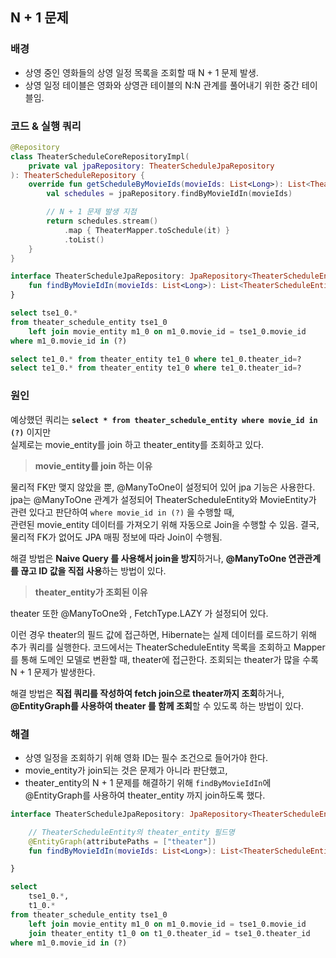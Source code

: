 ## N + 1 문제

### 배경
- 상영 중인 영화들의 상영 일정 목록을 조회할 때 N + 1 문제 발생.
- 상영 일정 테이블은 영화와 상영관 테이블의 N:N 관계를 풀어내기 위한 중간 테이블임.

### 코드 & 실행 쿼리

```kotlin
@Repository
class TheaterScheduleCoreRepositoryImpl(
    private val jpaRepository: TheaterScheduleJpaRepository
): TheaterScheduleRepository {
    override fun getScheduleByMovieIds(movieIds: List<Long>): List<TheaterSchedule> {
        val schedules = jpaRepository.findByMovieIdIn(movieIds)

        // N + 1 문제 발생 지점
        return schedules.stream()
            .map { TheaterMapper.toSchedule(it) }
            .toList()
    }
}

interface TheaterScheduleJpaRepository: JpaRepository<TheaterScheduleEntity, Long> {
    fun findByMovieIdIn(movieIds: List<Long>): List<TheaterScheduleEntity>
}
```
```sql
select tse1_0.*
from theater_schedule_entity tse1_0 
    left join movie_entity m1_0 on m1_0.movie_id = tse1_0.movie_id 
where m1_0.movie_id in (?)

select te1_0.* from theater_entity te1_0 where te1_0.theater_id=?
select te1_0.* from theater_entity te1_0 where te1_0.theater_id=?
```

### 원인

예상했던 쿼리는 **`select * from theater_schedule_entity where movie_id in (?)`** 이지만 <br>실제로는 movie_entity를 join 하고 theater_entity를 조회하고 있다.

> **movie_entity를 join 하는 이유**

물리적 FK만 맺지 않았을 뿐, @ManyToOne이 설정되어 있어 jpa 기능은 사용한다.<br>
jpa는 @ManyToOne 관계가 설정되어 TheaterScheduleEntity와 MovieEntity가 관련 있다고 판단하여 `where movie_id in (?)` 을 수행할 때, <br>관련된 movie_entity 데이터를 가져오기 위해 자동으로 Join을 수행할 수 있음.
결국, 물리적 FK가 없어도 JPA 매핑 정보에 따라 Join이 수행됨.

해결 방법은 **Naive Query 를 사용해서 join을 방지**하거나,
**@ManyToOne 연관관계를 끊고 ID 값을 직접 사용**하는 방법이 있다.

> **theater_entity가 조회된 이유**

theater 또한 @ManyToOne와 , FetchType.LAZY 가 설정되어 있다.

이런 경우 theater의 필드 값에 접근하면, Hibernate는 실제 데이터를 로드하기 위해 추가 쿼리를 실행한다.
코드에서는 TheaterScheduleEntity 목록을 조회하고 Mapper를 통해 도메인 모델로 변환할 때, theater에 접근한다.
조회되는 theater가 많을 수록 N + 1 문제가 발생한다.

해결 방법은 **직접 쿼리를 작성하여 fetch join으로  theater까지 조회**하거나,
**@EntityGraph를 사용하여 theater 를 함께 조회**할 수 있도록 하는 방법이 있다.

### 해결
- 상영 일정을 조회하기 위해 영화 ID는 필수 조건으로 들어가야 한다. 
- movie_entity가 join되는 것은 문제가 아니라 판단했고, 
- theater_entity의 N + 1 문제를 해결하기 위해 `findByMovieIdIn`에 @EntityGraph를 사용하여 theater_entity 까지 join하도록 했다.

```kotlin
interface TheaterScheduleJpaRepository: JpaRepository<TheaterScheduleEntity, Long> {

    // TheaterScheduleEntity의 theater_entity 필드명
    @EntityGraph(attributePaths = ["theater"]) 
    fun findByMovieIdIn(movieIds: List<Long>): List<TheaterScheduleEntity>

}
```
```sql
select 
    tse1_0.*, 
    t1_0.*
from theater_schedule_entity tse1_0 
    left join movie_entity m1_0 on m1_0.movie_id = tse1_0.movie_id 
    join theater_entity t1_0 on t1_0.theater_id = tse1_0.theater_id 
where m1_0.movie_id in (?)
```